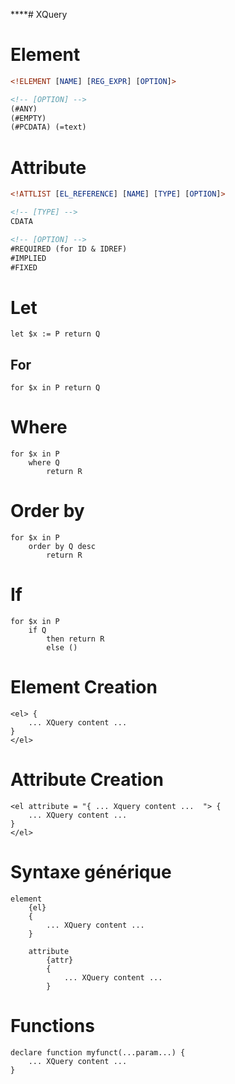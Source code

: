 ****# XQuery
# Element
```dtd
<!ELEMENT [NAME] [REG_EXPR] [OPTION]>

<!-- [OPTION] -->
(#ANY)
(#EMPTY)
(#PCDATA) (=text)
```

# Attribute
```dtd
<!ATTLIST [EL_REFERENCE] [NAME] [TYPE] [OPTION]>

<!-- [TYPE] -->
CDATA

<!-- [OPTION] -->
#REQUIRED (for ID & IDREF)
#IMPLIED
#FIXED
```

# Let
```xquery
let $x := P return Q
```

## For
```xquery
for $x in P return Q
```

# Where
```xquery
for $x in P
    where Q
        return R
```

# Order by
```xquery
for $x in P
    order by Q desc
        return R
```

# If
```xquery
for $x in P
    if Q 
        then return R
        else ()
```

# Element Creation
```xquery
<el> {
    ... XQuery content ...
}
</el>
```

# Attribute Creation
```xquery
<el attribute = "{ ... Xquery content ...  "> {
    ... XQuery content ...
}
</el>
```

# Syntaxe générique
```xquery
element
    {el}
    {
        ... XQuery content ...
    }

    attribute
        {attr}
        {
            ... XQuery content ...
        }  
```

# Functions
```xquery
declare function myfunct(...param...) {
    ... XQuery content ...
}
```

